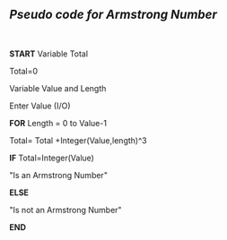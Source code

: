 ## *Pseudo code for Armstrong Number* 
<br>

**START** 
Variable Total

Total=0

 Variable Value and  Length

Enter Value (I/O)

**FOR** Length = 0 to Value-1

 Total= Total +Integer(Value,length)^3

**IF** Total=Integer(Value)

 "Is an Armstrong Number"

**ELSE**

 "Is not an Armstrong Number"

**END**

